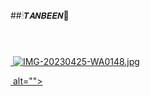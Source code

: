 ##🕯𝙏𝘼𝙉𝘽𝙀𝙀𝙉🐧


 <a href="#"><img src="http://readme-typing-svg.herokuapp.com?color=d1fa12&center=true&vCenter=true&multiline=false&lines=𝑾𝑬𝑳𝑪𝑶𝑴𝑬" alt="">


 <a href="#"><img src="http://readme-typing-svg.herokuapp.com?color=d2fa12&center=true&vCenter=true&multiline=true&lines=𝙏𝙤+🕯𝙏𝘼𝙉𝘽𝙀𝙀𝙉🐧+𝙒𝙝𝙖𝙩𝙨𝙖𝙥𝙥+𝘽𝙊𝙏" alt="">
  
 

 <a href="#"><img src="http://readme-typing-svg.herokuapp.com?color=d1fa12&center=true&vCenter=true&multiline=false&lines=𝑩𝒚" alt="">
  

 <a href="#"><img src="http://readme-typing-svg.herokuapp.com?color=d1fa12&center=true&vCenter=true&multiline=false&lines=𝘽𝙤𝙨𝙨😎𝙏𝙧𝙖𝙮𝙤𝙝" alt="">
![IMG-20230425-WA0148.jpg](https://user-images.githubusercontent.com/131713491/234157834-c2ca415e-f30f-409e-bd38-81e0ca0a5a5e.jpg)



 <a href="#"><img src="http://readme-typing-svg.herokuapp.com?color=d1fa12&center=true&vCenter=true&multiline=false&lines=🕯𝙏𝘼𝙉𝘽𝙀𝙀𝙉🐧+𝙒𝙝𝙖𝙩𝙨𝙖𝙥𝙥+𝘽𝙊𝙏" alt="">
                    alt="">

